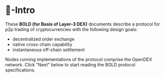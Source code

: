 # 📜-Intro

These **BOLD \(for Basis of Layer-3 DEX\)** documents describe a protocol for p2p trading of cryptocurrencies with the following design goals:

* decentralized order exchange
* native cross-chain capability
* instantaneous off-chain settlement

Nodes running implementations of the protocol comprise the OpenDEX network. Click "Next" below to start reading the BOLD protocol specifications.

